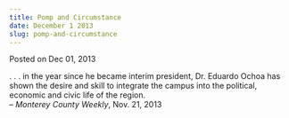 ```yaml
---
title: Pomp and Circumstance
date: December 1 2013
slug: pomp-and-circumstance
---
```


 



<span class="date">Posted on Dec 01, 2013    </span>
<p>. . . in the year since he became interim president, Dr. Eduardo
Ochoa has shown the desire and skill to integrate the campus into
the political, economic and civic life of the region.<br>
&#x2013; <em>Monterey County Weekly</em>, Nov. 21, 2013</br></p>





```
